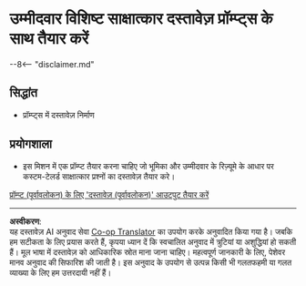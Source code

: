 <!--
CO_OP_TRANSLATOR_METADATA:
{
  "original_hash": "baabc695cc38bcfe66668df8efe2b8c2",
  "translation_date": "2025-10-21T17:37:47+00:00",
  "source_file": "docs/operative-preview/10-generate-documents/README.md",
  "language_code": "hi"
}
-->
# उम्मीदवार विशिष्ट साक्षात्कार दस्तावेज़ प्रॉम्प्ट्स के साथ तैयार करें

--8<-- "disclaimer.md"

## सिद्धांत

- प्रॉम्प्ट्स में दस्तावेज़ निर्माण

## प्रयोगशाला

- इस मिशन में एक प्रॉम्प्ट तैयार करना चाहिए जो भूमिका और उम्मीदवार के रिज़्यूमे के आधार पर कस्टम-टेलर्ड साक्षात्कार प्रश्नों का दस्तावेज़ तैयार करे।

[प्रॉम्प्ट (पूर्वावलोकन) के लिए 'दस्तावेज़ (पूर्वावलोकन)' आउटपुट तैयार करें](https://learn.microsoft.com/ai-builder/generate-document-output-prompt)

---

**अस्वीकरण**:  
यह दस्तावेज़ AI अनुवाद सेवा [Co-op Translator](https://github.com/Azure/co-op-translator) का उपयोग करके अनुवादित किया गया है। जबकि हम सटीकता के लिए प्रयास करते हैं, कृपया ध्यान दें कि स्वचालित अनुवाद में त्रुटियां या अशुद्धियां हो सकती हैं। मूल भाषा में दस्तावेज़ को आधिकारिक स्रोत माना जाना चाहिए। महत्वपूर्ण जानकारी के लिए, पेशेवर मानव अनुवाद की सिफारिश की जाती है। इस अनुवाद के उपयोग से उत्पन्न किसी भी गलतफहमी या गलत व्याख्या के लिए हम उत्तरदायी नहीं हैं।